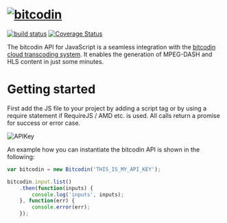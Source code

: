 # [![bitcodin](http://www.bitcodin.com/wp-content/uploads/2014/10/bitcodin-small.gif)](http://www.bitcodin.com)
[![build status](https://travis-ci.org/bitmovin/bitcodin-js.svg)](https://travis-ci.org/bitmovin/bitcodin-js)
[![Coverage Status](https://coveralls.io/repos/bitmovin/bitcodin-js/badge.svg?branch=master)](https://coveralls.io/r/bitmovin/bitcodin-js?branch=master)

The bitcodin API for JavaScript is a seamless integration with the [bitcodin cloud transcoding system](http://www.bitcodin.com). It enables the generation of MPEG-DASH and HLS content in just some minutes.

# Getting started
First add the JS file to your project by adding a script tag or by using a require statement if RequireJS / AMD etc. is used. All calls return a promise for success or error case.

![APIKey](http://www.bitcodin.com/wp-content/uploads/2015/06/api_key.png)

An example how you can instantiate the bitcodin API is shown in the following:

```javascript
var bitcodin = new Bitcodin('THIS_IS_MY_API_KEY');

bitcodin.input.list()
    .then(function(inputs) {
        console.log('inputs', inputs);
    }, function(err) {
        console.error(err);
    });
```
